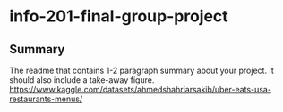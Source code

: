 # info-201-final-group-project

## Summary 
The readme that contains 1-2 paragraph summary about your project. It should also include a take-away figure.
https://www.kaggle.com/datasets/ahmedshahriarsakib/uber-eats-usa-restaurants-menus/

